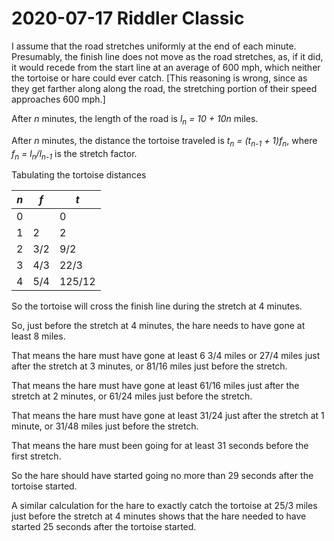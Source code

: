 2020-07-17 Riddler Classic
==========================
I assume that the road stretches uniformly at the end of each minute.
Presumably, the finish line does not move as the road stretches, as, if it
did, it would recede from the start line at an average of 600 mph, which
neither the tortoise or hare could ever catch.  [This reasoning is wrong,
since as they get farther along along the road, the stretching portion
of their speed approaches 600 mph.]

After _n_ minutes, the length of the road is _l<sub>n</sub> = 10 + 10n_ miles.

After _n_ minutes, the distance the tortoise traveled is
_t<sub>n</sub> = (t<sub>n-1</sub> + 1)f<sub>n</sub>_,
where _f<sub>n</sub> = l<sub>n</sub>/l<sub>n-1</sub>_ is the stretch factor.

Tabulating the tortoise distances

|_n_|_f_|_t_    |
|---|---|-------|
|0  |   |0      |
|1  |2  |2      |
|2  |3/2|9/2    |
|3  |4/3|22/3   |
|4  |5/4|125/12 |

So the tortoise will cross the finish line during the stretch at 4 minutes.

So, just before the stretch at 4 minutes, the hare needs to have gone at
least 8 miles.

That means the hare must have gone at least 6 3/4 miles or 27/4 miles just
after the stretch at 3 minutes, or 81/16 miles just before the stretch.

That means the hare must have gone at least 61/16 miles just after the stretch
at 2 minutes, or 61/24 miles just before the stretch.

That means the hare must have gone at least 31/24 just after the stretch at
1 minute, or 31/48 miles just before the stretch.

That means the hare must been going for at least 31 seconds before the first
stretch.

So the hare should have started going no more than 29 seconds after the
tortoise started.

A similar calculation for the hare to exactly catch the tortoise at 25/3
miles just before the stretch at 4 minutes shows that the hare needed to
have started 25 seconds after the tortoise started.
